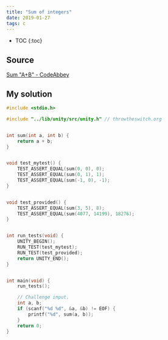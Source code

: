 ```yaml
---
title: "Sum of integers"
date: 2019-01-27
tags: c
---
```


* TOC
{:toc}


## Source

[Sum "A+B" - CodeAbbey](https://www.codeabbey.com/index/task_view/sum-of-two)


## My solution

```c
#include <stdio.h>

#include "../lib/unity/src/unity.h" // throwtheswitch.org


int sum(int a, int b) {
    return a + b;
}


void test_mytest() {
    TEST_ASSERT_EQUAL(sum(0, 0), 0);
    TEST_ASSERT_EQUAL(sum(0, 1), 1);
    TEST_ASSERT_EQUAL(sum(-1, 0), -1);
}


void test_provided() {
    TEST_ASSERT_EQUAL(sum(3, 5), 8);
    TEST_ASSERT_EQUAL(sum(4077, 14199), 18276);
}


int run_tests(void) {
    UNITY_BEGIN();
    RUN_TEST(test_mytest);
    RUN_TEST(test_provided);
    return UNITY_END();
}


int main(void) {
    run_tests();

    // Challenge input.
    int a, b;
    if (scanf("%d %d", &a, &b) != EOF) {
        printf("%d", sum(a, b));
    }    
    return 0;
}
```

